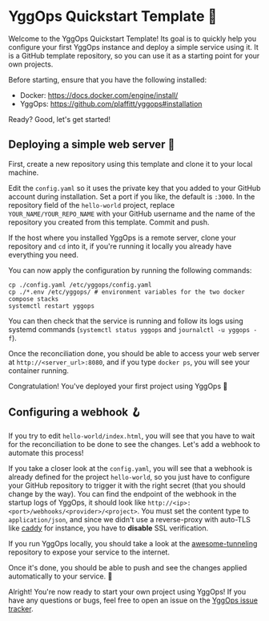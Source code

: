 # YggOps Quickstart Template 🚀

Welcome to the YggOps Quickstart Template! Its goal is to quickly help you configure your first YggOps instance and deploy a simple service using it. It is a GitHub template repository, so you can use it as a starting point for your own projects.

Before starting, ensure that you have the following installed:

- Docker: <https://docs.docker.com/engine/install/>
- YggOps: <https://github.com/plaffitt/yggops#installation>

Ready? Good, let's get started!

## Deploying a simple web server 👷

First, create a new repository using this template and clone it to your local machine.

Edit the `config.yaml` so it uses the private key that you added to your GitHub account during installation. Set a port if you like, the default is `:3000`. In the repository field of the `hello-world` project, replace `YOUR_NAME/YOUR_REPO_NAME` with your GitHub username and the name of the repository you created from this template. Commit and push.

If the host where you installed YggOps is a remote server, clone your repository and `cd` into it, if you're running it locally you already have everything you need.

You can now apply the configuration by running the following commands:

```shell
cp ./config.yaml /etc/yggops/config.yaml
cp ./*.env /etc/yggops/ # environment variables for the two docker compose stacks
systemctl restart yggops
```

You can then check that the service is running and follow its logs using systemd commands (`systemctl status yggops` and `journalctl -u yggops -f`).

Once the reconciliation done, you should be able to access your web server at `http://<server_url>:8080`, and if you type `docker ps`, you will see your container running.

Congratulation! You've deployed your first project using YggOps 🎉

## Configuring a webhook 🪝

If you try to edit `hello-world/index.html`, you will see that you have to wait for the reconciliation to be done to see the changes. Let's add a webhook to automate this process!

If you take a closer look at the `config.yaml`, you will see that a webhook is already defined for the project `hello-world`, so you just have to configure your GitHub repository to trigger it with the right secret (that you should change by the way). You can find the endpoint of the webhook in the startup logs of YggOps, it should look like `http://<ip>:<port>/webhooks/<provider>/<project>`. You must set the content type to `application/json`, and since we didn't use a reverse-proxy with auto-TLS like [caddy](https://caddyserver.com/docs/automatic-https) for instance, you have to **disable** SSL verification.

If you run YggOps locally, you should take a look at the [awesome-tunneling](https://github.com/anderspitman/awesome-tunneling) repository to expose your service to the internet.

Once it's done, you should be able to push and see the changes applied automatically to your service. 🚀

Alright! You're now ready to start your own project using YggOps! If you have any questions or bugs, feel free to open an issue on the [YggOps issue tracker](https://github.com/plaffitt/yggops/issues/new).
